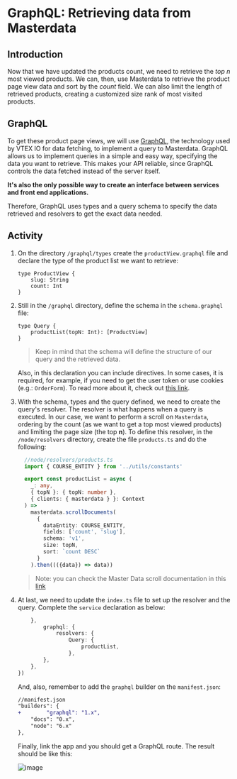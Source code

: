 # GraphQL: Retrieving data from Masterdata

## Introduction

Now that we have updated the products count, we need to retrieve the _top n_ most viewed products. We can, then, use Masterdata to retrieve the product page view data and sort by the _count_ field. We can also limit the length of retrieved products, creating a customized size rank of most visited products.

## GraphQL

To get these product page views, we will use [GraphQL](https://graphql.org/), the technology used by VTEX IO for data fetching, to implement a query to Masterdata. GraphQL allows us to implement queries in a simple and easy way, specifying the data you want to retrieve. This makes your API reliable, since GraphQL controls the data fetched instead of the server itself.

**It's also the only possible way to create an interface between services and front end applications.**

Therefore, GraphQL uses types and a query schema to specify the data retrieved and resolvers to get the exact data needed.

## Activity

1. On the directory `/graphql/types` create the `productView.graphql` file and declare the type of the product list we want to retrieve:

   ```
   type ProductView {
       slug: String
       count: Int
   }
   ```

2. Still in the `/graphql` directory, define the schema in the `schema.graphql` file:

   ```
   type Query {
       productList(topN: Int): [ProductView]
   }
   ```

   > Keep in mind that the schema will define the structure of our query and the retrieved data.
  
    Also, in this declaration you can include directives. In some cases, it is required, for example, if you need to get the user token or use cookies (e.g.: `OrderForm`). To read more about it, check out [this link](https://github.com/vtex-apps/graphql-example).

3. With the schema, types and the query defined, we need to create the query's resolver. The resolver is what happens when a query is executed. In our case, we want to perform a scroll on `Masterdata`, ordering by the count (as we want to get a top most viewed products) and limiting the page size (the top **n**). To define this resolver, in the `/node/resolvers` directory, create the file `products.ts` and do the following:

    ```ts
      //node/resolvers/products.ts
      import { COURSE_ENTITY } from '../utils/constants'

      export const productList = async (
        _: any,
        { topN }: { topN: number },
        { clients: { masterdata } }: Context
      ) =>
        masterdata.scrollDocuments(
          {
            dataEntity: COURSE_ENTITY,
            fields: ['count', 'slug'],
            schema: 'v1',
            size: topN,
            sort: `count DESC`
          }
        ).then((({data}) => data))
    ```

   > Note: you can check the Master Data scroll documentation in this [link](https://help.vtex.com/tutorial/querying-the-master-data-via-scroll-path--tutorials_4631)

4. At last, we need to update the `index.ts` file to set up the resolver and the query. Complete the `service` declaration as below:

    ```ts
        },
            graphql: {
                resolvers: {
                    Query: {
                        productList,
                    },
            },
        },
    })
    ```

    And, also, remember to add the `graphql` builder on the `manifest.json`:

    ```diff
    //manifest.json
    "builders": {
    +        "graphql": "1.x",
        "docs": "0.x",
        "node": "6.x"
    },
    ```

    Finally, link the app and you should get a GraphQL route. The result should be like this:

    ![image](https://user-images.githubusercontent.com/43679629/82947940-3c4faa80-9f77-11ea-8bfa-138d11cdec1f.png)
